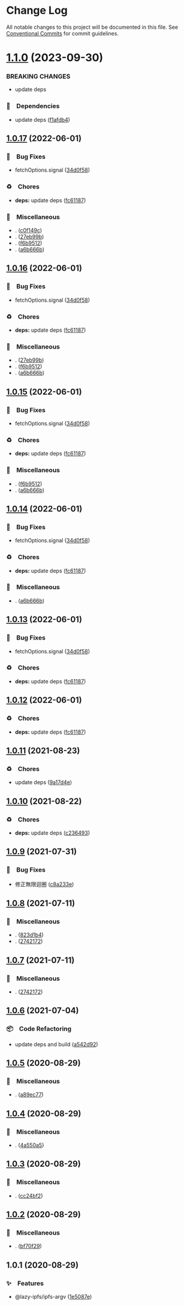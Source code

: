 # Change Log

All notable changes to this project will be documented in this file.
See [Conventional Commits](https://conventionalcommits.org) for commit guidelines.

# [1.1.0](https://github.com/bluelovers/ws-ipfs/compare/@lazy-ipfs/ipfs-argv@1.0.17...@lazy-ipfs/ipfs-argv@1.1.0) (2023-09-30)


### BREAKING CHANGES

* update deps



### 📌　Dependencies

* update deps ([f1afdb4](https://github.com/bluelovers/ws-ipfs/commit/f1afdb41eb9b5a1a93ad0e1d8e38e838fde6cc5a))



## [1.0.17](https://github.com/bluelovers/ws-ipfs/compare/@lazy-ipfs/ipfs-argv@1.0.11...@lazy-ipfs/ipfs-argv@1.0.17) (2022-06-01)


### 🐛　Bug Fixes

* fetchOptions.signal ([34d0f58](https://github.com/bluelovers/ws-ipfs/commit/34d0f582b2aede84c8c3368f120fba53dd44377d))


### ♻️　Chores

* **deps:** update deps ([fc61187](https://github.com/bluelovers/ws-ipfs/commit/fc61187b003a17693ce8ba63ec8d80a5981dd9ce))


### 🔖　Miscellaneous

* . ([c0f149c](https://github.com/bluelovers/ws-ipfs/commit/c0f149c139fc949228d4b8676526e426bd616aca))
* . ([27eb99b](https://github.com/bluelovers/ws-ipfs/commit/27eb99bed6b74c042be7d42031a832b572a750e8))
* . ([f6b9512](https://github.com/bluelovers/ws-ipfs/commit/f6b9512e45c5903bd3768c60b5e317d4f1f18dce))
* . ([a6b666b](https://github.com/bluelovers/ws-ipfs/commit/a6b666b2408b5e3416c8e3456b19af74ec9b8caa))





## [1.0.16](https://github.com/bluelovers/ws-ipfs/compare/@lazy-ipfs/ipfs-argv@1.0.11...@lazy-ipfs/ipfs-argv@1.0.16) (2022-06-01)


### 🐛　Bug Fixes

* fetchOptions.signal ([34d0f58](https://github.com/bluelovers/ws-ipfs/commit/34d0f582b2aede84c8c3368f120fba53dd44377d))


### ♻️　Chores

* **deps:** update deps ([fc61187](https://github.com/bluelovers/ws-ipfs/commit/fc61187b003a17693ce8ba63ec8d80a5981dd9ce))


### 🔖　Miscellaneous

* . ([27eb99b](https://github.com/bluelovers/ws-ipfs/commit/27eb99bed6b74c042be7d42031a832b572a750e8))
* . ([f6b9512](https://github.com/bluelovers/ws-ipfs/commit/f6b9512e45c5903bd3768c60b5e317d4f1f18dce))
* . ([a6b666b](https://github.com/bluelovers/ws-ipfs/commit/a6b666b2408b5e3416c8e3456b19af74ec9b8caa))





## [1.0.15](https://github.com/bluelovers/ws-ipfs/compare/@lazy-ipfs/ipfs-argv@1.0.11...@lazy-ipfs/ipfs-argv@1.0.15) (2022-06-01)


### 🐛　Bug Fixes

* fetchOptions.signal ([34d0f58](https://github.com/bluelovers/ws-ipfs/commit/34d0f582b2aede84c8c3368f120fba53dd44377d))


### ♻️　Chores

* **deps:** update deps ([fc61187](https://github.com/bluelovers/ws-ipfs/commit/fc61187b003a17693ce8ba63ec8d80a5981dd9ce))


### 🔖　Miscellaneous

* . ([f6b9512](https://github.com/bluelovers/ws-ipfs/commit/f6b9512e45c5903bd3768c60b5e317d4f1f18dce))
* . ([a6b666b](https://github.com/bluelovers/ws-ipfs/commit/a6b666b2408b5e3416c8e3456b19af74ec9b8caa))





## [1.0.14](https://github.com/bluelovers/ws-ipfs/compare/@lazy-ipfs/ipfs-argv@1.0.11...@lazy-ipfs/ipfs-argv@1.0.14) (2022-06-01)


### 🐛　Bug Fixes

* fetchOptions.signal ([34d0f58](https://github.com/bluelovers/ws-ipfs/commit/34d0f582b2aede84c8c3368f120fba53dd44377d))


### ♻️　Chores

* **deps:** update deps ([fc61187](https://github.com/bluelovers/ws-ipfs/commit/fc61187b003a17693ce8ba63ec8d80a5981dd9ce))


### 🔖　Miscellaneous

* . ([a6b666b](https://github.com/bluelovers/ws-ipfs/commit/a6b666b2408b5e3416c8e3456b19af74ec9b8caa))





## [1.0.13](https://github.com/bluelovers/ws-ipfs/compare/@lazy-ipfs/ipfs-argv@1.0.11...@lazy-ipfs/ipfs-argv@1.0.13) (2022-06-01)


### 🐛　Bug Fixes

* fetchOptions.signal ([34d0f58](https://github.com/bluelovers/ws-ipfs/commit/34d0f582b2aede84c8c3368f120fba53dd44377d))


### ♻️　Chores

* **deps:** update deps ([fc61187](https://github.com/bluelovers/ws-ipfs/commit/fc61187b003a17693ce8ba63ec8d80a5981dd9ce))





## [1.0.12](https://github.com/bluelovers/ws-ipfs/compare/@lazy-ipfs/ipfs-argv@1.0.11...@lazy-ipfs/ipfs-argv@1.0.12) (2022-06-01)


### ♻️　Chores

* **deps:** update deps ([fc61187](https://github.com/bluelovers/ws-ipfs/commit/fc61187b003a17693ce8ba63ec8d80a5981dd9ce))





## [1.0.11](https://github.com/bluelovers/ws-ipfs/compare/@lazy-ipfs/ipfs-argv@1.0.10...@lazy-ipfs/ipfs-argv@1.0.11) (2021-08-23)


### ♻️　Chores

* update deps ([9a17d4e](https://github.com/bluelovers/ws-ipfs/commit/9a17d4e55367a4fb17b4c1f65ed896ffbd593049))





## [1.0.10](https://github.com/bluelovers/ws-ipfs/compare/@lazy-ipfs/ipfs-argv@1.0.9...@lazy-ipfs/ipfs-argv@1.0.10) (2021-08-22)


### ♻️　Chores

* **deps:** update deps ([c236493](https://github.com/bluelovers/ws-ipfs/commit/c236493e8eb6014e3c2265492262cce1ac9c400c))





## [1.0.9](https://github.com/bluelovers/ws-ipfs/compare/@lazy-ipfs/ipfs-argv@1.0.8...@lazy-ipfs/ipfs-argv@1.0.9) (2021-07-31)


### 🐛　Bug Fixes

* 修正無限迴圈 ([c8a233e](https://github.com/bluelovers/ws-ipfs/commit/c8a233eb0382daed885a71ce638eb06c6e5ac1d0))





## [1.0.8](https://github.com/bluelovers/ws-ipfs/compare/@lazy-ipfs/ipfs-argv@1.0.6...@lazy-ipfs/ipfs-argv@1.0.8) (2021-07-11)


### 🔖　Miscellaneous

* . ([823d1b4](https://github.com/bluelovers/ws-ipfs/commit/823d1b4add2fb35bc228e738708fad903ea29df1))
* . ([2742172](https://github.com/bluelovers/ws-ipfs/commit/2742172440928000c1c6aa873c933a5744c49f69))





## [1.0.7](https://github.com/bluelovers/ws-ipfs/compare/@lazy-ipfs/ipfs-argv@1.0.6...@lazy-ipfs/ipfs-argv@1.0.7) (2021-07-11)


### 🔖　Miscellaneous

* . ([2742172](https://github.com/bluelovers/ws-ipfs/commit/2742172440928000c1c6aa873c933a5744c49f69))





## [1.0.6](https://github.com/bluelovers/ws-ipfs/compare/@lazy-ipfs/ipfs-argv@1.0.5...@lazy-ipfs/ipfs-argv@1.0.6) (2021-07-04)


### 📦　Code Refactoring

* update deps and build ([a542d92](https://github.com/bluelovers/ws-ipfs/commit/a542d92420faef55f6879fedc07d563f21db03a7))





## [1.0.5](https://github.com/bluelovers/ws-ipfs/compare/@lazy-ipfs/ipfs-argv@1.0.4...@lazy-ipfs/ipfs-argv@1.0.5) (2020-08-29)


### 🔖　Miscellaneous

* . ([a89ec77](https://github.com/bluelovers/ws-ipfs/commit/a89ec77c79a26768acfede82c769a6a792eee25b))





## [1.0.4](https://github.com/bluelovers/ws-ipfs/compare/@lazy-ipfs/ipfs-argv@1.0.3...@lazy-ipfs/ipfs-argv@1.0.4) (2020-08-29)


### 🔖　Miscellaneous

* . ([4a550a5](https://github.com/bluelovers/ws-ipfs/commit/4a550a55ccd04d245d5935914d091a879986a8f2))





## [1.0.3](https://github.com/bluelovers/ws-ipfs/compare/@lazy-ipfs/ipfs-argv@1.0.2...@lazy-ipfs/ipfs-argv@1.0.3) (2020-08-29)


### 🔖　Miscellaneous

* . ([cc24bf2](https://github.com/bluelovers/ws-ipfs/commit/cc24bf22e5f25f217df7c54b8671a476e5da575d))





## [1.0.2](https://github.com/bluelovers/ws-ipfs/compare/@lazy-ipfs/ipfs-argv@1.0.1...@lazy-ipfs/ipfs-argv@1.0.2) (2020-08-29)


### 🔖　Miscellaneous

* . ([bf70f29](https://github.com/bluelovers/ws-ipfs/commit/bf70f298426c11645d5343255656fa72e0cae844))





## 1.0.1 (2020-08-29)


### ✨　Features

* @lazy-ipfs/ipfs-argv ([1e5087e](https://github.com/bluelovers/ws-ipfs/commit/1e5087ece4bb8c5d6c236ca0081f9f1f677fc543))
